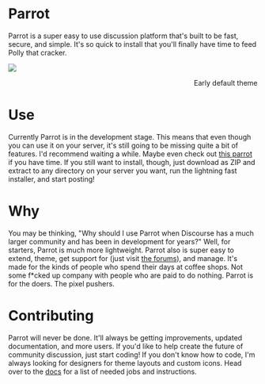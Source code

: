 Parrot
======

Parrot is a super easy to use discussion platform that's built to be fast, secure, and simple. It's so quick to install that you'll finally have time to feed Polly that cracker.

![](http://codingbean.com/uploads/default-theme-5.png)
<div align="right">Early default theme</div>

Use
===

Currently Parrot is in the development stage. This means that even though you can use it on your server, it's still going to be missing quite a bit of features. I'd recommend waiting a while. Maybe even check out [this parrot](http://bit.ly/1jnMQ6S) if you have time. If you still want to install, though, just download as ZIP and extract to any directory on your server you want, run the lightning fast installer, and start posting!

Why
===

You may be thinking, "Why should I use Parrot when Discourse has a much larger community and has been in development for years?" Well, for starters, Parrot is much more lightweight. Parrot also is super easy to extend, theme, get support for (just visit [the forums](http://codingbean.com/parrot/)), and manage. It's made for the kinds of people who spend their days at coffee shops. Not some f*cked up company with people who are paid to do nothing. Parrot is for the doers. The pixel pushers.

Contributing
=========

Parrot will never be done. It'll always be getting improvements, updated documentation, and more users. If you'd like to help create the future of community discussion, just start coding! If you don't know how to code, I'm always looking for designers for theme layouts and custom icons. Head over to the [docs](http://parrot.docci.co/contribute) for a list of needed jobs and instructions.
